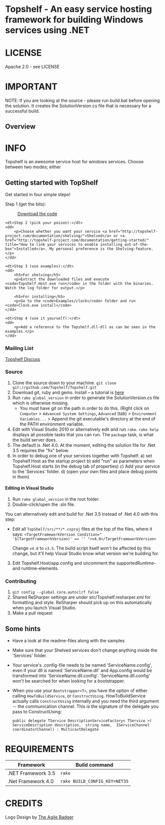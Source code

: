 ﻿Topshelf - An easy service hosting framework for building Windows services using .NET
=======

# LICENSE
Apache 2.0 - see LICENSE

# IMPORTANT
NOTE: If you are looking at the source - please run build.bat before opening the solution. It creates the SolutionVersion.cs file that is necessary for a successful build.

## Overview
# INFO
Topshelf is an awesome service host for windows services. Choose between two modes; either 

## Getting started with TopShelf

Get started in four simple steps!

<dl>
	<dt>Step 1 (get the bits):</dt>
	<dd>
		<p><a href="https://github.com/Topshelf/Topshelf/downloads">Download the code</a></p>
	</dd>
	
	<dt>Step 2 (pick your poison):</dt>
	<dd>
		<p>Choose whether you want your service <a href="http://topshelf-project.com/documentation/shelving/">Shelved</a> or <a href="http://topshelf-project.com/documentation/getting-started/" title="How to link your services to enable installing out-of-the-box">Installed</a>. My personal preference is the Shelving-feature.</p>
	</dd>
	
	<dt>Step 3 (use examples):</dt>
	<dd>
		<h5>For shelving</h5>
		<p>Extract the downloaded files and execute <code>Topshelf.Host.exe run</code> in the folder with the binaries. Watch the log folder for output.</p>
		
		<h5>For installing</h5>
		<p>Go to the <code>Examples/clock</code> folder and run <code>Clock.exe install</code>
	</dd>
	
	<dt>Step 4 (use it yourself):</dt>
	<dd>
		<p>Add a reference to the Topshelf.dll-dll as can be seen in the examples.</p>
	</dd>
</dl>

### Mailing List

[Topshelf Discuss](http://groups.google.com/group/topshelf-discuss)

### Source

 1. Clone the source down to your machine. 
   `git clone git://github.com/Topshelf/Topshelf.git`
 2. Download git, ruby and gems. Install – a tutorial is [here][gems]
 3. Run `rake global_version` in order to generate the SolutionVersion.cs file which is otherwise missing. 
	* You must have git on the path in order to do this. (Right click on `Computer` > `Advanced System Settings`, `Advanced` (tab) > `Environment Variables...` > Append the git executable's directory at the end of the PATH environment variable.
 4. Edit with Visual Studio 2010 or alternatively edit and run `rake`. `rake help` displays all possible tasks that you can run. The `package` task, is what the build server does.
 5. The default is .Net 4.0. At the moment, editing the solution file for .Net 3.5 requires the "fix" below.
 6. In order to debug one of your services together with Topshelf:
	a) set Topshelf.Host as the startup project
	b) add "run" as parameters when Topshelf.Host starts (in the debug tab of properties)
	c) Add your service to the 'Services' folder.
	d) (open your own files and place debug points in them)
	
[gems]: http://guides.rubyonrails.org/command_line.html  "How to use ruby/gems"

#### Editing in Visual Studio

 1. Run `rake global_version` in the root folder.
 2. Double-click/open the .sln file.
 
 You can alternatively edit and build for .Net 3.5 instead of .Net 4.0 with this step:
 
 * Edit all `TopShelf/src/**/*.csproj` files at the top of the files, where it says:
    `<TargetFrameworkVersion Condition=" '$(TargetFrameworkVersion)' == '' ">v4.0</TargetFrameworkVersion>`
   
   Change `v4.0` to `v3.5`. The build script itself won't be affected by this change, but it'll help Visual Studio know what version we're building for.
  3. Edit Topshelf.Host/app.config and uncomment the supportedRuntime- and runtime-elements.
   
### Contributing 

1. `git config --global core.autoclrf false`
2. Shared ReSharper settings are under src/Topshelf.resharper.xml for formatting and style. ReSharper should pick up on this automatically when you launch Visual Studio.
3. Make a pull request

## Some hints
 * Have a look at the readme-files along with the samples
 * Make sure that your Shelved services don't change anything inside the 'Services' folder.
 * Your service's .config-file needs to be named 'ServiceName.config', even if your dll is named 'ServiceName.dll' and App.config
   would be transformed into 'ServiceName.dll.config'. 'ServiceName.dll.config' won't be searched for when looking for a bootstrapper.
 * When you use your `Bootstrapper<T>`, you have the option of either calling `HowToBuildService`, or `ConstructUsing`. 
   HowToBuildService actually calls `ConstructUsing` internally and you need the third argument -- the communication channel. This is
   the signature of the delegate you pass to ConstructUsing:

    `public delegate TService DescriptionServiceFactory< TService >( ServiceDescription description,  string name,  IServiceChannel coordinatorChannel) : MulticastDelegate`

# REQUIREMENTS

<table>
	<thead>
		<tr>
			<th>Framework</th>
			<th>Build command</th>
		</tr>
	</thead>
	<tbody>
		<tr>
			<td>.NET Framework 3.5</td>
			<td><code>rake</code></td>
		</tr>
		<tr>
			<td>.Net Framework 4.0</td>
			<td><code>rake BUILD_CONFIG_KEY=NET35</code></td>
		</tr>
	</tbody>
</table>

# CREDITS
Logo Design by [The Agile Badger](http://www.theagilebadger.com)  